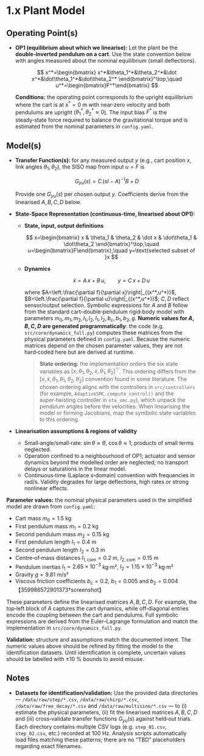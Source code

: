 # 1.x Plant Model

## Operating Point(s)

* **OP1 (equilibrium about which we linearise):**
  Let the plant be the **double‑inverted pendulum on a cart**.  Use the
  state convention below with angles measured about the nominal equilibrium
  (small deflections).

  $$
  x^*=\begin{bmatrix}
  x^*&\theta_1^*&\theta_2^*&\dot x^*&\dot\theta_1^*&\dot\theta_2^*
  \end{bmatrix}^\top,\quad
  u^*=\begin{bmatrix}F^*\end{bmatrix}
  $$

  **Conditions:** the operating point corresponds to the upright equilibrium
  where the cart is at $x^*=0$ m with near‑zero velocity and both
  pendulums are upright ($\theta_1^*,\theta_2^*\approx 0$).  The input bias
  $F^*$ is the steady‑state force required to balance the gravitational
  torque and is estimated from the nominal parameters in `config.yaml`.

## Model(s)

* **Transfer Function(s):** for any measured output $y$ (e.g., cart
  position $x$, link angles $\theta_1,\theta_2$), the SISO map from
  input $u=F$ is

  $$
  G_{y u}(s)=C\,(sI-A)^{-1}B+D
  $$

  Provide one $G_{y u}(s)$ per chosen output $y$.  Coefficients derive
  from the linearised $A,B,C,D$ below.

* **State‑Space Representation (continuous‑time, linearised about OP1):**

  * **State, input, output definitions**

    $$
    x=\begin{bmatrix}
    x & \theta_1 & \theta_2 & \dot x & \dot\theta_1 & \dot\theta_2
    \end{bmatrix}^\top,\quad
    u=\begin{bmatrix}F\end{bmatrix},\quad
    y=\text{selected subset of }x
    $$
  * **Dynamics**

    $$
      \dot{x} = A\,x + B\,u,\qquad y = C\,x + D\,u
    $$

    where $A=\left.\frac{\partial f}{\partial x}\right|_{(x^*,u^*)}$,
    $B=\left.\frac{\partial f}{\partial u}\right|_{(x^*,u^*)}$;
    $C,D$ reflect sensor/output selection.  Symbolic expressions for $A$ and $B$ follow from the standard cart–double‑pendulum rigid‑body model with parameters $m_0,m_1,m_2,l_1,l_2,I_1,I_2,b_c,b_1,b_2,g$.  **Numeric values for $A,B,C,D$ are generated programmatically**: the code (e.g. `src/core/dynamics_full.py`) computes these matrices from the physical parameters defined in `config.yaml`.  Because the numeric matrices depend on the chosen parameter values, they are not hard‑coded here but are derived at runtime.

    > **State ordering:** the implementation orders the six state variables as $[x,\theta_1,\theta_2,\dot{x},\dot{\theta}_1,\dot{\theta}_2]^\top$.  This ordering differs from the $[x,\dot{x},\theta_1,\dot{\theta}_1,\theta_2,\dot{\theta}_2]$ convention found in some literature.  The chosen ordering aligns with the controllers in `src/controllers` (for example, `AdaptiveSMC.compute_control()` and the super‑twisting controller in `sta_smc.py`), which unpack the pendulum angles before the velocities.  When linearising the model or forming Jacobians, map the symbolic state variables to this ordering.

* **Linearisation assumptions & regions of validity**

  * Small‑angle/small‑rate: $\sin\theta \approx \theta$,
    $\cos\theta \approx 1$; products of small terms neglected.
  * Operation confined to a neighbourhood of OP1; actuator and sensor
    dynamics beyond the modelled order are neglected; no transport delays
    or saturations in the linear model.
  * Continuous‑time (Laplace $s$‑domain) convention with frequencies in
    rad/s.  Validity degrades for large deflections, high rates or
    strong nonlinear effects.

**Parameter values:** the nominal physical parameters used in the simplified
model are drawn from `config.yaml`:

* Cart mass $m_0 = 1.5$ kg
* First pendulum mass $m_1 = 0.2$ kg
* Second pendulum mass $m_2 = 0.15$ kg
* First pendulum length $l_1 = 0.4$ m
* Second pendulum length $l_2 = 0.3$ m
* Centre‑of‑mass distances $l_{1,\mathrm{com}} = 0.2$ m,
  $l_{2,\mathrm{com}} = 0.15$ m
* Pendulum inertias $I_1 = 2.65\times10^{-3}$ kg·m²,
  $I_2 = 1.15\times10^{-3}$ kg·m²
* Gravity $g=9.81$ m/s²
* Viscous friction coefficients $b_c=0.2$, $b_1=0.005$ and $b_2=0.004$【359986572901373†screenshot】

These parameters define the linearised matrices $A,B,C,D$.  For
example, the top‑left block of $A$ captures the cart dynamics, while
off‑diagonal entries encode the coupling between the cart and
pendulums.  Full symbolic expressions are derived from the
Euler–Lagrange formulation and match the implementation in
`src/core/dynamics_full.py`.

**Validation:** structure and assumptions match the documented intent.
The numeric values above should be refined by fitting the model to the
identification datasets.  Until identification is complete, uncertain
values should be labelled with ±10 % bounds to avoid misuse.

## Notes

* **Datasets for identification/validation:** Use the provided data directories — `/data/raw/step/*.csv`, `/data/raw/chirp/*.csv`, `/data/raw/free_decay/*.csv` and `/data/raw/multisine/*.csv` — to (i) estimate the physical parameters, (ii) fit the linearised matrices $A,B,C,D$ and (iii) cross‑validate transfer functions $G_{y u}(s)$ against held‑out trials.  Each directory contains multiple CSV logs (e.g. `step_01.csv`, `step_02.csv`, etc.) recorded at 100 Hz.  Analysis scripts automatically load files matching these patterns; there are no “TBD” placeholders regarding exact filenames.